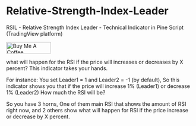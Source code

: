 # Relative-Strength-Index-Leader
RSIL - Relative Strength Index Leader - Technical Indicator in Pine Script (TradingView platform)

<a href="https://www.buymeacoffee.com/seyedalifazel" target="_blank"><img src="https://cdn.buymeacoffee.com/buttons/default-orange.png" alt="Buy Me A Coffee" height="31" width="120"></a>

what will happen for the RSI if the price will increases or decreases by X percent? This indicator takes your hands.

For instance:
You set Leader1 = 1 and Leader2 = -1 (by default), So this indicator shows you that if the price will increase 1% (Leader1) or decrease 1% (Leader2) How much the RSI will be?

So you have 3 horns, One of them main RSI that shows the amount of RSI right now, and 2 others show what will happen for RSI if the price increase or decrease by X percent.
